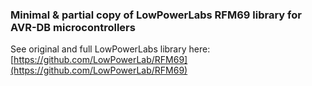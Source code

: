 ### Minimal & partial copy of LowPowerLabs RFM69 library for AVR-DB microcontrollers

See original and full LowPowerLabs library here: [https://github.com/LowPowerLab/RFM69](https://github.com/LowPowerLab/RFM69)
